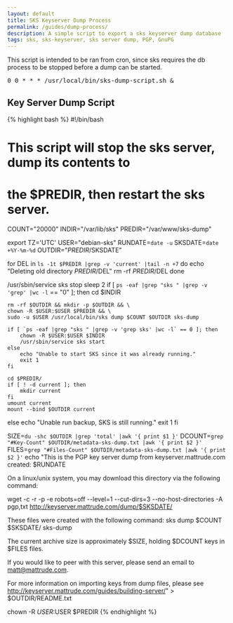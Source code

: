 ```yaml
---
layout: default
title: SKS Keyserver Dump Process
permalink: /guides/dump-process/
description: A simple script to export a sks keyserver dump database
tags: sks, sks-keyserver, sks server dump, PGP, GnuPG
---
```


This script is intended to be ran from cron, since sks requires the db process to be stopped before a dump can be started.  

<pre>0 0 * * * /usr/local/bin/sks-dump-script.sh &</pre>

## Key Server Dump Script

{% highlight bash %}
#!/bin/bash

# This script will stop the sks server, dump its contents to
# the $PREDIR, then restart the sks server.

COUNT="20000"
INDIR="/var/lib/sks"
PREDIR="/var/www/sks-dump"

export TZ='UTC'
USER="debian-sks"
RUNDATE=`date -u`
SKSDATE=`date +%Y-%m-%d`
OUTDIR="$PREDIR/$SKSDATE"

for DEL in `ls -1t $PREDIR |grep -v 'current' |tail -n +7`
do
    echo "Deleting old directory $PREDIR/$DEL"
    rm -rf $PREDIR/$DEL
done

/usr/sbin/service sks stop
sleep 2
if [ `ps -eaf |grep "sks " |grep -v 'grep' |wc -l` == "0" ]; then
    cd $INDIR

    rm -rf $OUTDIR && mkdir -p $OUTDIR && \
    chown -R $USER:$USER $PREDIR && \
    sudo -u $USER /usr/local/bin/sks dump $COUNT $OUTDIR sks-dump

    if [ `ps -eaf |grep "sks " |grep -v 'grep sks' |wc -l` == 0 ]; then
        chown -R $USER:$USER $INDIR
        /usr/sbin/service sks start
    else
        echo "Unable to start SKS since it was already running."
        exit 1
    fi

    cd $PREDIR/
    if [ ! -d current ]; then
        mkdir current
    fi
    umount current
    mount --bind $OUTDIR current
else
    echo "Unable run backup, SKS is still running."
    exit 1
fi

SIZE=`du -shc $OUTDIR |grep 'total' |awk '{ print $1 }'`
DCOUNT=`grep "#Key-Count" $OUTDIR/metadata-sks-dump.txt |awk '{ print $2 }'`
FILES=`grep "#Files-Count" $OUTDIR/metadata-sks-dump.txt |awk '{ print $2 }'`
echo "This is the PGP key server dump from keyserver.mattrude.com created: $RUNDATE

On a linux/unix system, you may download this directory via the following command:

wget -c -r -p -e robots=off --level=1 --cut-dirs=3 --no-host-directories -A pgp,txt http://keyserver.mattrude.com/dump/$SKSDATE/

These files were created with the following command: sks dump $COUNT $SKSDATE/ sks-dump

The current archive size is approximately $SIZE, holding $DCOUNT keys in $FILES files.

If you would like to peer with this server, please send an email to <matt@mattrude.com>.

For more information on importing keys from dump files, please see http://keyserver.mattrude.com/guides/building-server/" > $OUTDIR/README.txt

chown -R $USER:$USER $PREDIR
{% endhighlight %}

